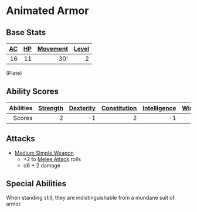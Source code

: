 # Animated Armor

## Base Stats

| [AC](../../../Player%20Characters/Derived%20Statistics/Armor%20Class.md) | [HP](../../../Player%20Characters/Derived%20Statistics/Health%20Points.md) | [Movement](../../../Game%20Procedures/Movement.md) | [Level](../../../Player%20Characters/Derived%20Statistics/Level.md) |
| -----------------------------------------------------------------------: | -------------------------------------------------------------------------: | -------------------------------------------------: | ------------------------------------------------------------------: |
|                                                                       16 |                                                                         11 |                                                30' |                                                                   2 |

(Plate)

## Ability Scores

| Abilities | [Strength](../../../Player%20Characters/Chosen%20Statistics/Strength.md) | [Dexterity](../../../Player%20Characters/Chosen%20Statistics/Dexterity.md) | [Constitution](../../../Player%20Characters/Chosen%20Statistics/Constitution.md) | [Intelligence](../../../Player%20Characters/Chosen%20Statistics/Intelligence.md) | [Wisdom](../../../Player%20Characters/Chosen%20Statistics/Wisdom.md)<br> | [Charisma](../../../Player%20Characters/Chosen%20Statistics/Charisma.md)<br> |
| --------: | -----------------------------------------------------------------------: | -------------------------------------------------------------------------: | -------------------------------------------------------------------------------: | -------------------------------------------------------------------------------: | -----------------------------------------------------------------------: | ---------------------------------------------------------------------------: |
|    Scores |                                                                        2 |                                                                         -1 |                                                                                2 |                                                                               -1 |                                                                        1 |                                                                            0 |

## Attacks

- [Medium Simple Weapon](../../../Items/Individual%20Item%20Cards/Weapons/Melee%20Weapons/Medium%20Simple%20Weapon.md)
	- +2 to [Melee Attack](../../../Game%20Procedures/Melee%20Attack.md) rolls
	- d6 + 2 damage

## Special Abilities

When standing still, they are indistinguishable from a mundane suit of armor.
